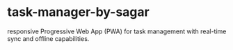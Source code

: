 # task-manager-by-sagar
responsive Progressive Web App (PWA) for task management with real-time sync and offline capabilities.
